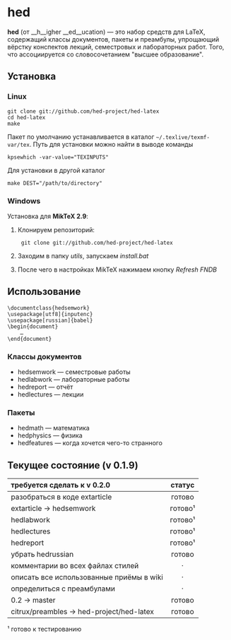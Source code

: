 # hed

__hed__ (от __h__igher __ed__ucation) — это набор средств для LaTeX,
содержащий классы документов, пакеты и преамбулы, упрощающий вёрстку
конспектов лекций, семестровых и лабораторных работ. Того, что ассоциируется со
словосочетанием "высшее образование".

## Установка
### Linux

    git clone git://github.com/hed-project/hed-latex
    cd hed-latex
    make

Пакет по умолчанию устанавливается в каталог `~/.texlive/texmf-var/tex`.
Путь для установки можно найти в выводе команды

    kpsewhich -var-value="TEXINPUTS"

Для установки в другой каталог

    make DEST="/path/to/directory"

### Windows

Установка для **MikTeX 2.9**:

1. Клонируем репозиторий:

        git clone git://github.com/hed-project/hed-latex

2. Заходим в папку *utils*, запускаем *install.bat*

3. После чего в настройках MikTeX нажимаем кнопку *Refresh FNDB*

## Использование

    \documentclass{hedsemwork}
    \usepackage[utf8]{inputenc}
    \usepackage[russian]{babel}
    \begin{document}
        …
    \end{document}

### Классы документов

* hedsemwork — семестровые работы
* hedlabwork — лабораторные работы
* hedreport — отчёт
* hedlectures — лекции

### Пакеты

* hedmath — математика
* hedphysics — физика
* hedfeatures — когда хочется чего-то странного

## Текущее состояние (v 0.1.9)

|           требуется сделать к v 0.2.0          |  статус  |
|:-----------------------------------------------|:--------:|
| разобраться в коде extarticle                  |  готово  |
| extarticle → hedsemwork                        |  готово¹ |
| hedlabwork                                     |  готово¹ |
| hedlectures                                    |  готово¹ |
| hedreport                                      |  готово¹ |
| убрать hedrussian                              |  готово  |
| комментарии во всех файлах стилей              |     ·    |
| описать все использованные приёмы в wiki       |     ·    |
| определиться c преамбулами                     |     ·    |
| 0.2 → master                                   |  готово  |
| citrux/preambles → hed-project/hed-latex       |  готово  |

¹ готово к тестированию